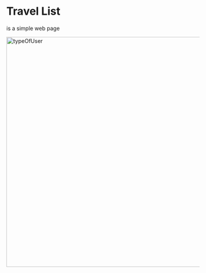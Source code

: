 # Travel List
is a simple web page 


<img src="https://github.com/mohammadAlsaadi/travel-list/assets/118960271/4e101907-a70f-4e9e-8d96-354d43b2c422" alt="typeOfUser" width="800" height="600">

